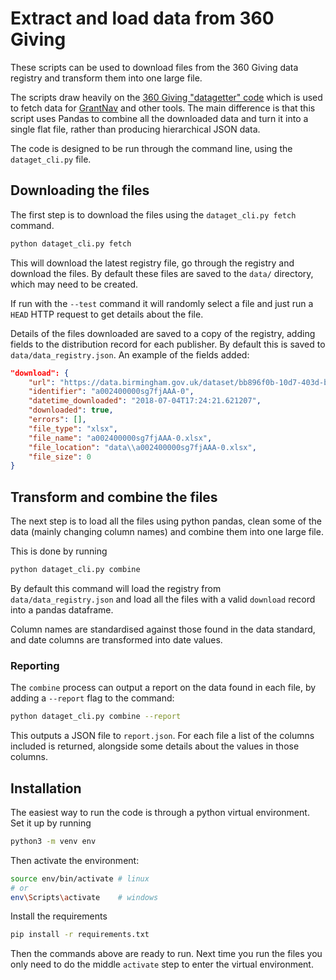 # Extract and load data from 360 Giving

These scripts can be used to download files from the 360 Giving data registry
and transform them into one large file.

The scripts draw heavily on the [360 Giving "datagetter" code](https://github.com/ThreeSixtyGiving/datagetter)
which is used to fetch data for [GrantNav](http://grantnav.threesixtygiving.org/) and other tools.
The main difference is that this script uses Pandas to combine all the downloaded data and turn
it into a single flat file, rather than producing hierarchical JSON data.

The code is designed to be run through the command line, using the `dataget_cli.py` file.

## Downloading the files

The first step is to download the files using the `dataget_cli.py fetch` command.

```bash
python dataget_cli.py fetch
```

This will download the latest registry file, go through the registry and download
the files. By default these files are saved to the `data/` directory, which may
need to be created.

If run with the `--test` command it will randomly select a file and just run a 
`HEAD` HTTP request to get details about the file.

Details of the files downloaded are saved to a copy of the registry, adding fields
to the distribution record for each publisher. By default this is saved to 
`data/data_registry.json`. An example of the fields added:

```json
"download": {
    "url": "https://data.birmingham.gov.uk/dataset/bb896f0b-10d7-403d-bad4-cc147349c380/resource/6ff023e2-947a-4eb9-bd67-0cdd2c7163dc/download/ssystemsgovernancetransparencygrants360-giving-bcc-data_2014-17-v2.xlsx",
    "identifier": "a002400000sg7fjAAA-0",
    "datetime_downloaded": "2018-07-04T17:24:21.621207",
    "downloaded": true,
    "errors": [],
    "file_type": "xlsx",
    "file_name": "a002400000sg7fjAAA-0.xlsx",
    "file_location": "data\\a002400000sg7fjAAA-0.xlsx",
    "file_size": 0
}
```

## Transform and combine the files

The next step is to load all the files using python pandas, clean some
of the data (mainly changing column names) and combine them into one 
large file.

This is done by running

```bash
python dataget_cli.py combine
```

By default this command will load the registry from `data/data_registry.json`
and load all the files with a valid `download` record into a pandas dataframe.

Column names are standardised against those found in the data standard, and
date columns are transformed into date values.

### Reporting

The `combine` process can output a report on the data found in each file, by
adding a `--report` flag to the command:

```bash
python dataget_cli.py combine --report
```

This outputs a JSON file to `report.json`. For each file a list of the columns
included is returned, alongside some details about the values in those columns.

## Installation

The easiest way to run the code is through a python virtual environment. Set it
up by running

```bash
python3 -m venv env
```

Then activate the environment:

```bash
source env/bin/activate # linux
# or 
env\Scripts\activate    # windows
```

Install the requirements

```bash
pip install -r requirements.txt
```

Then the commands above are ready to run. Next time you run the files you only need to 
do the middle `activate` step to enter the virtual environment.
